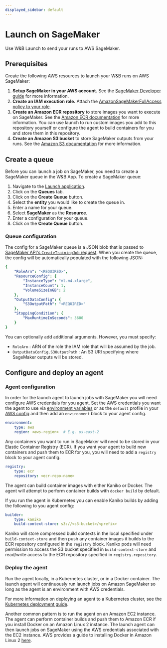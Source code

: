 ```yaml
---
displayed_sidebar: default
---
```


# Launch on SageMaker

Use W&B Launch to send your runs to AWS SageMaker.

## Prerequisites
Create the following AWS resources to launch your W&B runs on AWS SageMaker:

1. **Setup SageMaker in your AWS account.** See the [SageMaker Developer guide](https://docs.aws.amazon.com/sagemaker/latest/dg/gs-set-up.html) for more information.
2. **Create an IAM execution role.** Attach the [AmazonSageMakerFullAccess policy to your role](https://docs.aws.amazon.com/sagemaker/latest/dg/sagemaker-roles.html).
3. **Create an Amazon ECR repository**  to store images you want to execute on SageMaker. See the [Amazon ECR documentation](https://docs.aws.amazon.com/AmazonECR/latest/userguide/repository-create.html) for more information. You can use launch to run custom images you add to this repository yourself or configure the agent to build containers for you and store them in this repository.
4. **Create an Amazon S3 bucket** to store SageMaker outputs from your runs. See the [Amazon S3 documentation](https://docs.aws.amazon.com/AmazonS3/latest/userguide/create-bucket-overview.html) for more information.

## Create a queue

Before you can launch a job on SageMaker, you need to create a SageMaker queue in the W&B App. To create a SageMaker queue:

1. Navigate to the [Launch application](https://wandb.ai/launch).
2. Click on the **Queues** tab.
3. Click on the **Create Queue** button.
4. Select the **entity** you would like to create the queue in.
5. Enter a name for your queue.
6. Select **SageMaker** as the **Resource**.
7. Enter a configuration for your queue.
8. Click on the **Create Queue** button.


### Queue configuration

The config for a SageMaker queue is a JSON blob that is passed to [SageMaker API's `CreateTrainingJob` request](https://docs.aws.amazon.com/sagemaker/latest/APIReference/API_CreateTrainingJob.html). When you create the queue, the config will be automatically populated with the following JSON:

```yaml
{
    "RoleArn": "<REQUIRED>",
    "ResourceConfig": {
        "InstanceType": "ml.m4.xlarge",
        "InstanceCount": 1,
        "VolumeSizeInGB": 2
    },
    "OutputDataConfig": {
        "S3OutputPath": "<REQUIRED>"
    },
    "StoppingCondition": {
        "MaxRuntimeInSeconds": 3600
    }
}
```

You can optionally add additional arguments. However, you must specify:

- `RoleArn` : ARN of the role the IAM role that will be assumed by the job.
- `OutputDataConfig.S3OutputPath` : An S3 URI specifying where SageMaker outputs will be stored.


## Configure and deploy an agent


### Agent configuration
In order for the launch agent to launch jobs with SageMaker you will need configure AWS credentials for you agent. Set the AWS credentials you want the agent to use via [environment variables](https://boto3.amazonaws.com/v1/documentation/api/latest/guide/credentials.html#environment-variables) or as the `default` profile in your [AWS config](https://boto3.amazonaws.com/v1/documentation/api/latest/guide/credentials.html#shared-credentials-file) and then add an `environment` block to your agent config.


```yaml
environment:
	type: aws
	region: <aws-region>  # E.g. us-east-2
```

Any containers you want to run in SageMaker will need to be stored in your Elastic Container Registry (ECR). If you want your agent to build new containers and push them to ECR for you, you will need to add a `registry` block to your agent config.

```yaml
registry:
	type: ecr
	repository: <ecr-repo-name>
```

The agent can build container images with either Kaniko or Docker. The agent will attempt to perform container builds with `docker build` by default. 

If you run the agent in Kubernetes you can enable Kaniko builds by adding the following to you agent config:

```yaml
builder:
	type: kaniko
	build-context-store: s3://<s3-bucket>/<prefix>
```

Kaniko will store compressed build contexts in the local specified under `build-context-store` and then push any container images it builds to the ECR repository configured in the `registry` block. Kaniko pods will need permission to access the S3 bucket specified in `build-context-store` and read/write access to the ECR repository specified in `registry.repository`.

### Deploy the agent
Run the agent locally, in a Kubernetes cluster, or in a Docker container. The launch agent will continuously run launch jobs on Amazon SageMaker so long as the agent is an environment with AWS credentials.

For more information on deploying an agent to a Kubernetes cluster, see the [Kubernetes deployment guide](./kubernetes.md#deploying-an-agent).

Another common pattern is to run the agent on an Amazon EC2 instance. The agent can perform container builds and push them to Amazon ECR if you install Docker on an Amazon Linux 2 instance. The launch agent can then launch jobs on SageMaker using the AWS credentials associated with the EC2 instance. AWS provides a guide to installing Docker in Amazon Linux 2 [here](https://docs.aws.amazon.com/AmazonECS/latest/developerguide/docker-basics.html#prequisites).